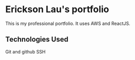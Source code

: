 # Erickson Lau's portfolio

This is my professional portfolio.  It uses AWS and ReactJS.

## Technologies Used
Git and github
SSH
